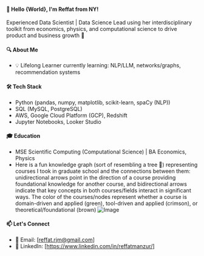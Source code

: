 #### 👋 Hello {World}, I'm Reffat from NY!
Experienced Data Scientist | Data Science Lead using her interdisciplinary toolkit from economics, physics, and computational science to drive product and business growth 🌱

#### 🔍 About Me
- 💡 Lifelong Learner currently learning: NLP/LLM, networks/graphs, recommendation systems

#### 🛠️ Tech Stack
- Python (pandas, numpy, matplotlib, scikit-learn, spaCy (NLP)) 
- SQL (MySQL, PostgreSQL)
- AWS, Google Cloud Platform (GCP), Redshift
- Jupyter Notebooks, Looker Studio

#### 🎓 Education
- MSE Scientific Computing (Computational Science) | BA Economics, Physics
- Here is a fun knowledge graph (sort of resembling a tree 🌴) representing courses I took in graduate school and the connections between them: unidirectional arrows point in the direction of a course providing foundational knowledge for another course, and bidirectional arrows indicate that key concepts in both courses/fields interact in significant ways. The color of the courses/nodes represent whether a course is domain-driven and applied (green), tool-driven and applied (crimson), or theoretical/foundational (brown)
![Image](https://github.com/user-attachments/assets/bd9eb898-17ad-4ed4-acdb-9a439189f2f9)
#### 📫 Let's Connect
- 📧 Email: [reffat.rjm@gmail.com]
- 💼 LinkedIn: [https://www.linkedin.com/in/reffatmanzur/]


